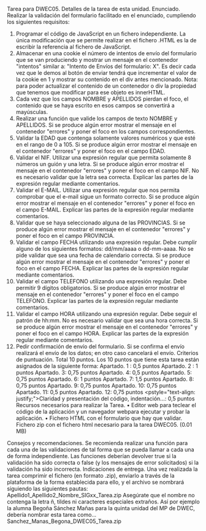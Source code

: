 Tarea para DWEC05.
Detalles de la tarea de esta unidad.
Enunciado.
Realizar la validación del formulario facilitado en el enunciado, cumpliendo los siguientes requisitos:
1.	Programar el código de JavaScript en un fichero independiente. La única modificación que se 
permite realizar en el fichero .HTML es la de escribir la referencia al fichero de JavaScript.
2.	Almacenar en una cookie el número de intentos de envío del formulario que se van produciendo y 
mostrar un mensaje en el contenedor "intentos" similar a: "Intento de Envíos del formulario: X". Es decir 
cada vez que le demos al botón de enviar tendrá que incrementar el valor de la cookie en 1 y mostrar su contenido 
en el div antes mencionado. Nota: para poder actualizar el contenido de un contenedor o div la propiedad que 
tenemos que modificar para ese objeto es innerHTML.
3.	Cada vez que los campos NOMBRE y APELLIDOS pierdan el foco, el contenido que se haya escrito en esos 
campos se convertirá a mayúsculas.
4.	Realizar una función que valide los campos de texto NOMBRE y APELLIDOS. Si se produce algún error 
mostrar el mensaje en el contenedor "errores" y poner el foco en los campos correspondientes.
5.	Validar la EDAD que contenga solamente valores numéricos y que esté en el rango de 0 a 105. Si se
produce algún error mostrar el mensaje en el contenedor "errores" y poner el foco en el campo EDAD.
6.	Validar el NIF. Utilizar una expresión regular que permita solamente 8 números un guión y una letra. 
Si se produce algún error mostrar el mensaje en el contenedor "errores" y poner el foco en el campo NIF.
No es necesario validar que la letra sea correcta. Explicar las partes de la expresión regular mediante comentarios.
7.	Validar el E-MAIL. Utilizar una expresión regular que nos permita comprobar que el e-mail sigue un 
formato correcto. Si se produce algún error mostrar el mensaje en el contenedor "errores" y poner el foco 
en el campo E-MAIL. Explicar las partes de la expresión regular mediante comentarios.
8.	Validar que se haya seleccionado alguna de las PROVINCIAS. Si se produce algún error mostrar el mensaje 
en el contenedor "errores" y poner el foco en el campo PROVINCIA.
9.	Validar el campo FECHA utilizando una expresión regular. Debe cumplir alguno de los siguientes formatos: 
dd/mm/aaaa o dd-mm-aaaa. No se pide validar que sea una fecha de calendario correcta. Si se produce algún 
error mostrar el mensaje en el contenedor "errores" y poner el foco en el campo FECHA. Explicar las partes 
de la expresión regular mediante comentarios.
10.	Validar el campo TELEFONO utilizando una expresión regular. Debe permitir 9 dígitos obligatorios. 
Si se produce algún error mostrar el mensaje en el contenedor "errores" y poner el foco en el campo 
TELEFONO. Explicar las partes de la expresión regular mediante comentarios.
11.	Validar el campo HORA utilizando una expresión regular. Debe seguir el patrón de hh:mm. No es 
necesario validar que sea una hora correcta. Si se produce algún error mostrar el mensaje en el 
contenedor "errores" y poner el foco en el campo HORA. Explicar las partes de la expresión regular mediante comentarios.
12.	Pedir confirmación de envío del formulario. Si se confirma el envío realizará el envío de los 
datos; en otro caso cancelará el envío.
Criterios de puntuación. Total 10 puntos.
Los 10 puntos que tiene esta tarea están asignados de la siguiente forma:
Apartado. 1 : 0,5 puntos
Apartado. 2 : 1 puntos
Apartado. 3: 0,75 puntos
Apartado. 4: 0,5 puntos
Apartado. 5: 0,75 puntos
Apartado. 6: 1 puntos
Apartado. 7: 1,5 puntos
Apartado. 8: 0,75 puntos
Apartado. 9: 0,75 puntos
Apartado. 10: 0,75 puntos
Apartado. 11: 0,5 puntos
Apartado. 12: 0,75 puntos
<pstyle="text-align: justify;">Claridad y presentación del código, indentación...: 0,5 puntos
Recursos necesarios para realizar la Tarea.
•	Editor web para teclear el código de la aplicación y un navegador webpara ejecutar y probar la aplicación.
•	Fichero HTML con el formulario que hay que validar.
Fichero zip con el fichero html necesario para la tarea DWEC05. (0.01 MB)

Consejos y recomendaciones.
Se recomienda realizar una función para cada una de las validaciones de tal forma que se pueda llamar a 
cada una de forma independiente. Las funciones deberían devolver true si la validación ha sido correcta o 
false (y los mensajes de error solicitados) si la validación ha sido incorrecta.
Indicaciones de entrega.
Una vez realizada la tarea comprimir el fichero (en formato .zip), enviarlo a través de la plataforma de la 
forma establecida para ello, y el archivo se nombrará siguiendo las siguientes pautas:
Apellido1_Apellido2_Nombre_SIGxx_Tarea.zip
Asegúrate que el nombre no contenga la letra ñ, tildes ni caracteres especiales extraños. Así por ejemplo 
la alumna Begoña Sánchez Mañas para la quinta unidad del MP de DWEC, debería nombrar esta tarea como...
Sanchez_Manas_Begona_DWEC05_Tarea.zip
